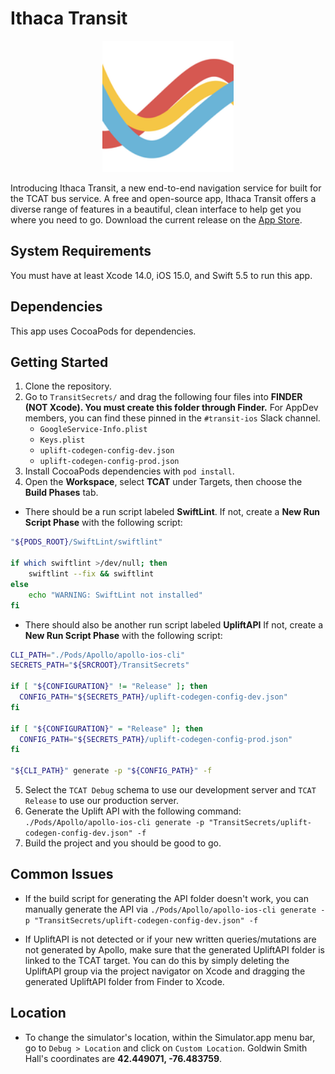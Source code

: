 # Ithaca Transit

<p align="center"><img src="https://github.com/cuappdev/assets/blob/master/app-icons/Transit-83.5x83.5%402x.png" width=210 /></p>

Introducing Ithaca Transit, a new end-to-end navigation service for built for the TCAT bus service. A free and open-source app, Ithaca Transit offers a diverse range of features in a beautiful, clean interface to help get you where you need to go. Download the current release on the [App Store](https://itunes.apple.com/app/id1290883721).

## System Requirements

You must have at least Xcode 14.0, iOS 15.0, and Swift 5.5 to run this app.

## Dependencies

This app uses CocoaPods for dependencies.

## Getting Started

1. Clone the repository.
2. Go to `TransitSecrets/` and drag the following four files into **FINDER (NOT Xcode). You must create this folder through Finder.** For AppDev members, you can find these pinned in the `#transit-ios` Slack channel.
   - `GoogleService-Info.plist`
   - `Keys.plist`
   - `uplift-codegen-config-dev.json`
   - `uplift-codegen-config-prod.json`
3. Install CocoaPods dependencies with `pod install`.
4. Open the **Workspace**, select **TCAT** under Targets, then choose the **Build Phases** tab.

- There should be a run script labeled **SwiftLint**. If not, create a **New Run Script Phase** with the following script:

```bash
"${PODS_ROOT}/SwiftLint/swiftlint"

if which swiftlint >/dev/null; then
    swiftlint --fix && swiftlint
else
    echo "WARNING: SwiftLint not installed"
fi

```

- There should also be another run script labeled **UpliftAPI** If not, create a **New Run Script Phase** with the following script:

```bash
CLI_PATH="./Pods/Apollo/apollo-ios-cli"
SECRETS_PATH="${SRCROOT}/TransitSecrets"

if [ "${CONFIGURATION}" != "Release" ]; then
  CONFIG_PATH="${SECRETS_PATH}/uplift-codegen-config-dev.json"
fi

if [ "${CONFIGURATION}" = "Release" ]; then
  CONFIG_PATH="${SECRETS_PATH}/uplift-codegen-config-prod.json"
fi

"${CLI_PATH}" generate -p "${CONFIG_PATH}" -f

```

5. Select the `TCAT Debug` schema to use our development server and `TCAT Release` to use our production server.
6. Generate the Uplift API with the following command: `./Pods/Apollo/apollo-ios-cli generate -p "TransitSecrets/uplift-codegen-config-dev.json" -f`
7. Build the project and you should be good to go.

## Common Issues

- If the build script for generating the API folder doesn't work, you can manually generate the API via `./Pods/Apollo/apollo-ios-cli generate -p "TransitSecrets/uplift-codegen-config-dev.json" -f`

- If UpliftAPI is not detected or if your new written queries/mutations are not generated by Apollo, make sure that the generated UpliftAPI folder is linked to the TCAT target. You can do this by simply deleting the UpliftAPI group via the project navigator on Xcode and dragging the generated UpliftAPI folder from Finder to Xcode.

## Location

- To change the simulator's location, within the Simulator.app menu bar, go to `Debug > Location` and click on `Custom Location`. Goldwin Smith Hall's coordinates are **42.449071, -76.483759**.
